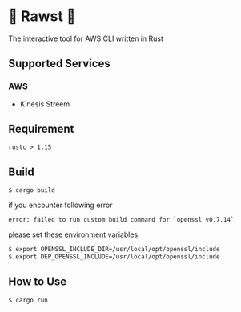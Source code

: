 # 💠 Rawst 💠 

The interactive tool for AWS CLI written in Rust


## Supported Services
### AWS
- Kinesis Streem


## Requirement

```
rustc > 1.15
```

## Build

```
$ cargo build
```

if you encounter following error

``` 
error: failed to run custom build command for `openssl v0.7.14`
```

please set these environment variables.


``` bash
$ export OPENSSL_INCLUDE_DIR=/usr/local/opt/openssl/include
$ export DEP_OPENSSL_INCLUDE=/usr/local/opt/openssl/include
```


## How to Use

``` bash
$ cargo run 
```
